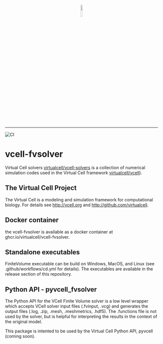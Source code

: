 <p align="center" width="100%">
 <a href="https://vcell.org">
    <img width="10%" src="https://github.com/biosimulations/biosimulations/blob/dev/docs/src/assets/images/about/partners/vcell.svg">
 </a>
</p>

---
![CI](https://github.com/virtualcell/vcell-solvers/actions/workflows/cd.yml/badge.svg)

# vcell-fvsolver
Virtual Cell solvers [virtualcell/vcell-solvers](https://github.com/virtualcell/vcell-solvers) is a collection of numerical simulation codes used in the Virtual Cell framework [virtualcell/vcell](https://github.com/virtualcell/vcell)).

 
## The Virtual Cell Project
The Virtual Cell is a modeling and simulation framework for computational biology.  For details see http://vcell.org and http://github.com/virtualcell.

## Docker container
the vcell-fvsolver is available as a docker container at ghcr.io/virtualcell/vcell-fvsolver.

## Standalone executables
FiniteVolume executable can be build on Windows, MacOS, and Linux (see .github/workflows/cd.yml for details). The executables are available in the release section of this repository.

## Python API - pyvcell_fvsolver
The Python API for the VCell Finite Volume solver is a low level wrapper which 
accepts VCell solver input files (.fvinput, .vcg) 
and generates the output files (.log, .zip, .mesh, .meshmetrics, .hdf5).  The 
.functions file is not used by the solver, but is helpful for interpreting the 
results in the context of the original model.

This package is intented to be used by the Virtual Cell Python API, pyvcell (coming soon).
